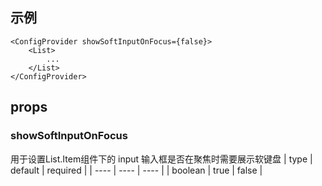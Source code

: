## 示例
```tsx
<ConfigProvider showSoftInputOnFocus={false}>
    <List>
        ...
    </List>
</ConfigProvider>
```

## props

### showSoftInputOnFocus
用于设置List.Item组件下的 input 输入框是否在聚焦时需要展示软键盘
| type | default | required |
| ---- | ---- | ---- |
| boolean | true | false |
